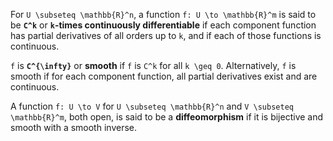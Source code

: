 For ``U \subseteq \mathbb{R}^n``, a function ``f: U \to \mathbb{R}^m`` is said to be **``C^k``** or **``k``-times continuously differentiable** if each component function has partial derivatives of all orders up to ``k``, and if each of those functions is continuous.

``f`` is **``C^{\infty}``** or **smooth** if `f` is ``C^k`` for all ``k \geq 0``. Alternatively, ``f`` is smooth if for each component function, all partial derivatives exist and are continuous.

A function ``f: U \to V`` for ``U \subseteq \mathbb{R}^n`` and ``V \subseteq \mathbb{R}^m``, both open, is said to be a **diffeomorphism** if it is bijective and smooth with a smooth inverse.
